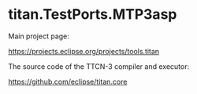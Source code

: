 # titan.TestPorts.MTP3asp

Main project page:

https://projects.eclipse.org/projects/tools.titan

The source code of the TTCN-3 compiler and executor:

https://github.com/eclipse/titan.core

